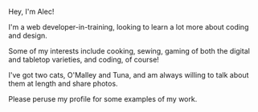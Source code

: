 Hey, I'm Alec!

I'm a web developer-in-training, looking to learn a lot more about coding and design.

Some of my interests include cooking, sewing, gaming of both the digital and tabletop varieties, and coding, of course!

I've got two cats, O'Malley and Tuna, and am always willing to talk about them at length and share photos.

Please peruse my profile for some examples of my work.
